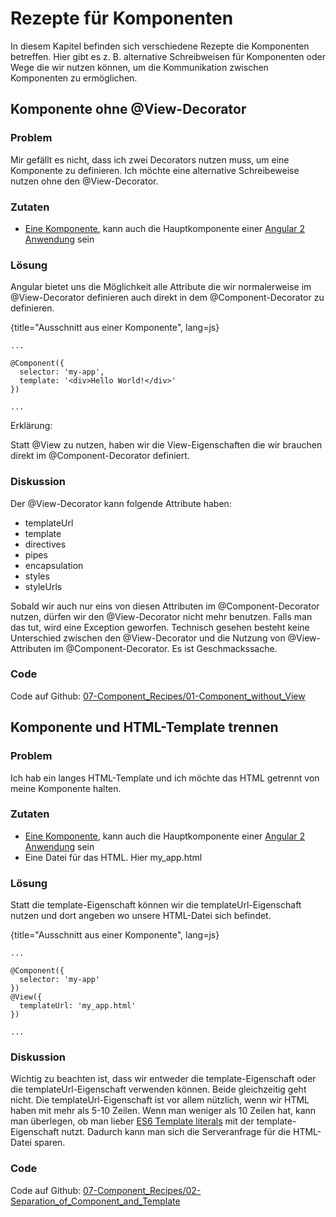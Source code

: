 # Rezepte für Komponenten

In diesem Kapitel befinden sich verschiedene Rezepte die Komponenten betreffen.
Hier gibt es z. B. alternative Schreibweisen für Komponenten oder Wege die wir nutzen können, um die Kommunikation zwischen Komponenten zu ermöglichen.

## Komponente ohne @View-Decorator

### Problem

Mir gefällt es nicht, dass ich zwei Decorators nutzen muss, um eine Komponente zu definieren. Ich möchte eine alternative Schreibeweise nutzen ohne den @View-Decorator.

### Zutaten
* [Eine Komponente](#c02-component-definition), kann auch die Hauptkomponente einer [Angular 2 Anwendung](#c02-angular-app) sein

### Lösung

Angular bietet uns die Möglichkeit alle Attribute die wir normalerweise im @View-Decorator definieren auch direkt in dem @Component-Decorator zu definieren.

{title="Ausschnitt aus einer Komponente", lang=js}
```
...

@Component({
  selector: 'my-app',
  template: '<div>Hello World!</div>'
})

...
```

Erklärung:

Statt @View zu nutzen, haben wir die View-Eigenschaften die wir brauchen direkt im @Component-Decorator definiert.

### Diskussion

Der @View-Decorator kann folgende Attribute haben:

* templateUrl
* template
* directives
* pipes
* encapsulation
* styles
* styleUrls

Sobald wir auch nur eins von diesen Attributen im @Component-Decorator nutzen, dürfen wir den @View-Decorator nicht mehr benutzen. Falls man das tut, wird eine Exception geworfen. Technisch gesehen besteht keine Unterschied zwischen den @View-Decorator und die Nutzung von @View-Attributen im @Component-Decorator. Es ist Geschmackssache.

### Code

Code auf Github: [07-Component\_Recipes/01-Component\_without\_View](https://github.com/jsperts/angular2_kochbuch_code/tree/master/07-Component_Recipes/01-Component_without_View)

## Komponente und HTML-Template trennen

### Problem

Ich hab ein langes HTML-Template und ich möchte das HTML getrennt von meine Komponente halten.

### Zutaten
* [Eine Komponente](#c02-component-definition), kann auch die Hauptkomponente einer [Angular 2 Anwendung](#c02-angular-app) sein
* Eine Datei für das HTML. Hier my\_app.html

### Lösung

Statt die template-Eigenschaft können wir die templateUrl-Eigenschaft nutzen und dort angeben wo unsere HTML-Datei sich befindet.

{title="Ausschnitt aus einer Komponente", lang=js}
```
...

@Component({
  selector: 'my-app'
})
@View({
  templateUrl: 'my_app.html'
})

...
```

### Diskussion

Wichtig zu beachten ist, dass wir entweder die template-Eigenschaft oder die templateUrl-Eigenschaft verwenden können. Beide gleichzeitig geht nicht.
Die templateUrl-Eigenschaft ist vor allem nützlich, wenn wir HTML haben mit mehr als 5-10 Zeilen. Wenn man weniger als 10 Zeilen hat, kann man überlegen, ob man lieber [ES6 Template literals](https://developer.mozilla.org/en/docs/Web/JavaScript/Reference/template_strings) mit der template-Eigenschaft nutzt. Dadurch kann man sich die Serveranfrage für die HTML-Datei sparen.

### Code

Code auf Github: [07-Component\_Recipes/02-Separation\_of\_Component\_and\_Template](https://github.com/jsperts/angular2_kochbuch_code/tree/master/07-Component_Recipes/02-Separation_of_Component_and_Template)


